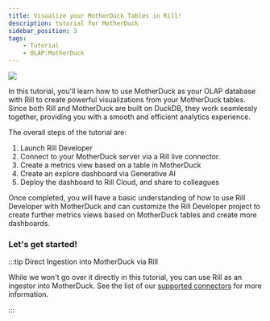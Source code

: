 ```yaml
---
title: Visualize your MotherDuck Tables in Rill!
description: tutorial for MotherDuck
sidebar_position: 3
tags:
    - Tutorial
    - OLAP:MotherDuck
---
```


<img src = '/img/tutorials/ch/MotherDuck-rill.png' class='rounded-gif' />
<br />




In this tutorial, you'll learn how to use MotherDuck as your OLAP database with Rill to create powerful visualizations from your MotherDuck tables. Since both Rill and MotherDuck are built on DuckDB, they work seamlessly together, providing you with a smooth and efficient analytics experience.



The overall steps of the tutorial are:
1. Launch Rill Developer
2. Connect to your MotherDuck server via a Rill live connector.
3. Create a metrics view based on a table in MotherDuck
4. Create an explore dashboard via Generative AI
5. Deploy the dashboard to Rill Cloud, and share to colleagues

Once completed, you will have a basic understanding of how to use Rill Developer with MotherDuck and can customize the Rill Developer project to create further metrics views based on MotherDuck tables and create more dashboards. 

### Let's get started!

:::tip Direct Ingestion into MotherDuck via Rill

While we won't go over it directly in this tutorial, you can use Rill as an ingestor into MotherDuck. See the list of our [supported connectors](/build/connect) for more information.

:::


